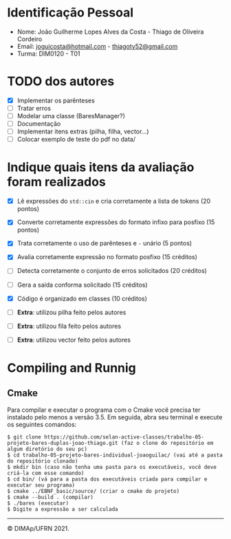 ﻿# Identificação Pessoal
 
- Nome: João Guilherme Lopes Alves da Costa - Thiago de Oliveira Cordeiro
- Email: joguicosta@hotmail.com - thiagoty52@gmail.com
- Turma: DIM0120 - T01

# TODO dos autores

- [X] Implementar os parênteses
- [ ] Tratar erros
- [ ] Modelar uma classe (BaresManager?)
- [ ] Documentação
- [ ] Implementar itens extras (pilha, filha, vector...)
- [ ] Colocar exemplo de teste do pdf no data/

# Indique quais itens da avaliação foram realizados

- [X] Lê expressões do `std::cin` e cria corretamente a lista de tokens (20 pontos)
- [X] Converte corretamente expressões do formato infixo para posfixo (15 pontos)
- [X] Trata corretamente o uso de parênteses e `-` unário (5 pontos)
- [X] Avalia corretamente expressão no formato posfixo (15 créditos)
- [ ] Detecta corretamente o conjunto de erros solicitados (20 créditos)
- [ ] Gera a saída conforma solicitado (15 créditos)
- [X] Código é organizado em classes (10 créditos)

- [ ] **Extra**: utilizou pilha feito pelos autores
- [ ] **Extra**: utilizou fila feito pelos autores
- [ ] **Extra**: utilizou vector feito pelos autores

# Compiling and Runnig

<!-- ## Manualmente com g++

Para compilar e executar o programa manualmente basta digitar os seguintes comandos em seu terminal:

```
$ git clone https://github.com/selan-active-classes/trabalho-05-projeto-bares-duplas-joao-thiago.git (faz o clone do repositório em algum diretório do seu pc)
$ cd trabalho-05-projeto-bares-individual-joaoguilac/ (vai até a pasta do repositório clonado)
$ mkdir bin (caso não tenha uma pasta para os executáveis, você deve criá-la com esse comando)
$ cd bin/ (vá para a pasta dos executáveis criada para compilar e executar seu programa)
$ g++ -Wall -std=c++11 -g ../source/src/bcr.cpp ../source/src/animation_mgr.cpp ../source/src/bar_chart.cpp -I../source/include -o bcr (compilar)
$ ./bares (executar)
``` -->

## Cmake

Para compilar e executar o programa com o Cmake você precisa ter instalado pelo menos a versão 3.5. Em seguida, abra seu terminal e execute os seguintes comandos:
```
$ git clone https://github.com/selan-active-classes/trabalho-05-projeto-bares-duplas-joao-thiago.git (faz o clone do repositório em algum diretório do seu pc)
$ cd trabalho-05-projeto-bares-individual-joaoguilac/ (vai até a pasta do repositório clonado)
$ mkdir bin (caso não tenha uma pasta para os executáveis, você deve criá-la com esse comando)
$ cd bin/ (vá para a pasta dos executáveis criada para compilar e executar seu programa)
$ cmake ../EBNF_basic/source/ (criar o cmake do projeto)
$ cmake --build . (compilar)
$ ./bares (executar)
$ Digite a expressão a ser calculada
```

--------
&copy; DIMAp/UFRN 2021.
